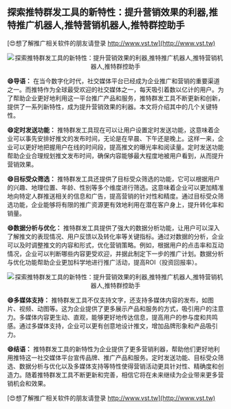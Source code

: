 ## **探索推特群发工具的新特性：提升营销效果的利器,推特推广机器人,推特营销机器人,推特群控助手**

[😍想了解推广相关软件的朋友请登录 http://www.vst.tw](http://www.vst.tw)

 <center><img src="https://vst.tw/MP4/tuiguang/png/8.png" alt="探索推特群发工具的新特性：提升营销效果的利器,推特推广机器人,推特营销机器人,推特群控助手"></center>

**😄导语：**
在当今数字化时代，社交媒体平台已经成为企业推广和营销的重要渠道之一。而推特作为全球最受欢迎的社交媒体之一，每天吸引着数以亿计的用户。为了帮助企业更好地利用这一平台推广产品和服务，推特群发工具不断更新和创新，提供了一系列新特性，成为提升营销效果的利器。本文将介绍其中的几个关键特性。

**😄定时发送功能：**
推特群发工具现在可以让用户设置定时发送功能，这意味着企业可以事先安排好推文的发布时间，无论是在早晨、下午还是晚上。这样一来，企业可以更好地把握用户在线的时间段，提高推文的曝光率和阅读量。定时发送功能帮助企业合理规划推文发布时间，确保内容能够最大程度地被用户看到，从而提升营销效果。

**😄目标受众筛选：**
推特群发工具还提供了目标受众筛选的功能，它可以根据用户的兴趣、地理位置、年龄、性别等多个维度进行筛选。这意味着企业可以更加精准地向特定人群推送相关的信息和广告，提高营销的针对性和精度。通过目标受众筛选功能，企业能够将有限的推广资源更有效地利用在潜在客户身上，提升转化率和销量。

**😄数据分析与优化：**
推特群发工具提供了强大的数据分析功能，让用户可以深入了解推文的表现情况、用户反馈以及转化率等关键指标。通过对数据的分析，企业可以及时调整推文的内容和形式，优化营销策略。例如，根据用户的点击率和互动情况，企业可以判断哪些内容更受欢迎，并据此制定下一步的推广计划。数据分析与优化功能帮助企业更加科学地进行推广活动，提高ROI（投资回报率）。

 <center><img src="https://vst.tw/MP4/tuiguang/png/3.png" alt="探索推特群发工具的新特性：提升营销效果的利器,推特推广机器人,推特营销机器人,推特群控助手"></center>

**😄多媒体支持：**
推特群发工具不仅支持文字，还支持多媒体内容的发布，如图片、视频、动图等。这为企业提供了更多展示产品和服务的方式，吸引用户的注意力。多媒体内容更生动、直观，能够更好地传达信息，提高用户的参与度和共鸣感。通过多媒体支持，企业可以更有创意地设计推文，增加品牌形象和产品吸引力。

**😄结语：**
推特群发工具的新特性为企业提供了更多营销利器，帮助他们更好地利用推特这一社交媒体平台宣传品牌、推广产品和服务。定时发送功能、目标受众筛选、数据分析与优化以及多媒体支持等特性使得营销活动更具针对性、精确度和创造力。随着推特群发工具不断更新和完善，相信它将在未来继续为企业带来更多营销机会和效果。

[😍想了解推广相关软件的朋友请登录 http://www.vst.tw](http://www.vst.tw)



